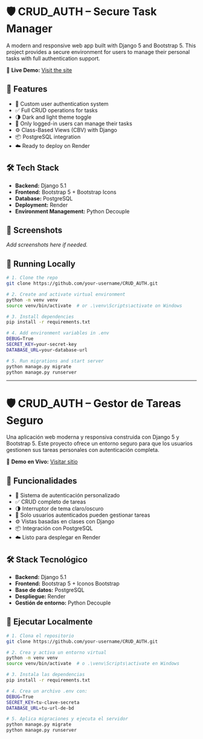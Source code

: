 # 🛡️ CRUD_AUTH – Secure Task Manager

A modern and responsive web app built with Django 5 and Bootstrap 5. This project provides a secure environment for users to manage their personal tasks with full authentication support.

🔗 **Live Demo:** [Visit the site](https://crud-auth-hijd.onrender.com)

## 🚀 Features

- 🔐 Custom user authentication system
- ✅ Full CRUD operations for tasks
- 🌗 Dark and light theme toggle
- 🧠 Only logged-in users can manage their tasks
- ⚙️ Class-Based Views (CBV) with Django
- 📦 PostgreSQL integration
- ☁️ Ready to deploy on Render

## 🛠️ Tech Stack

- **Backend:** Django 5.1
- **Frontend:** Bootstrap 5 + Bootstrap Icons
- **Database:** PostgreSQL
- **Deployment:** Render
- **Environment Management:** Python Decouple

## 📸 Screenshots

_Add screenshots here if needed._

## 🧪 Running Locally

```bash
# 1. Clone the repo
git clone https://github.com/your-username/CRUD_AUTH.git

# 2. Create and activate virtual environment
python -m venv venv
source venv/bin/activate  # or .\venv\Scripts\activate on Windows

# 3. Install dependencies
pip install -r requirements.txt

# 4. Add environment variables in .env
DEBUG=True
SECRET_KEY=your-secret-key
DATABASE_URL=your-database-url

# 5. Run migrations and start server
python manage.py migrate
python manage.py runserver
```

---

# 🛡️ CRUD_AUTH – Gestor de Tareas Seguro

Una aplicación web moderna y responsiva construida con Django 5 y Bootstrap 5. Este proyecto ofrece un entorno seguro para que los usuarios gestionen sus tareas personales con autenticación completa.

🔗 **Demo en Vivo:** [Visitar sitio](https://crud-auth-hijd.onrender.com)

## 🚀 Funcionalidades

- 🔐 Sistema de autenticación personalizado
- ✅ CRUD completo de tareas
- 🌗 Interruptor de tema claro/oscuro
- 🧠 Solo usuarios autenticados pueden gestionar tareas
- ⚙️ Vistas basadas en clases con Django
- 📦 Integración con PostgreSQL
- ☁️ Listo para desplegar en Render

## 🛠️ Stack Tecnológico

- **Backend:** Django 5.1
- **Frontend:** Bootstrap 5 + Iconos Bootstrap
- **Base de datos:** PostgreSQL
- **Despliegue:** Render
- **Gestión de entorno:** Python Decouple



## 🧪 Ejecutar Localmente

```bash
# 1. Clona el repositorio
git clone https://github.com/your-username/CRUD_AUTH.git

# 2. Crea y activa un entorno virtual
python -m venv venv
source venv/bin/activate  # o .\venv\Scripts\activate en Windows

# 3. Instala las dependencias
pip install -r requirements.txt

# 4. Crea un archivo .env con:
DEBUG=True
SECRET_KEY=tu-clave-secreta
DATABASE_URL=tu-url-de-bd

# 5. Aplica migraciones y ejecuta el servidor
python manage.py migrate
python manage.py runserver
```
